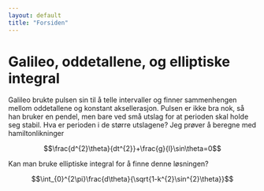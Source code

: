 ```yaml
---
layout: default
title: "Forsiden"
---
```


# Galileo, oddetallene, og elliptiske integral

Galileo brukte pulsen sin til å telle intervaller og finner sammenhengen mellom oddetallene og konstant aksellerasjon.
Pulsen er ikke bra nok, så han bruker en pendel, men bare ved små utslag for at perioden skal holde seg stabil. Hva er perioden i de større utslagene? Jeg prøver å beregne med hamiltonlikninger

$$\frac{d^{2}\theta}{dt^{2}}+\frac{g}{l}\sin\theta=0$$

Kan man bruke elliptiske integral for å finne denne løsningen?

$$\int_{0}^{2\pi}\frac{d\theta}{\sqrt{1-k^{2}\sin^{2}\theta}}$$